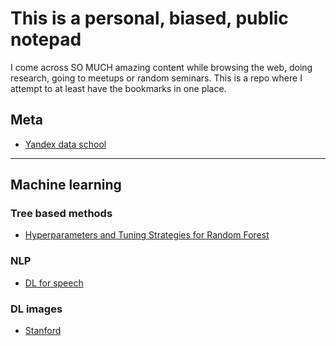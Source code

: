# This is a personal, biased, public notepad

I come across SO MUCH amazing content while browsing the web, doing research, going to meetups or random seminars. This is a repo where I attempt to at least have the bookmarks in one place.

## Meta

- [Yandex data school](https://github.com/yandexdataschool)

***

## Machine learning 

### Tree based methods

- [Hyperparameters and Tuning Strategies for Random Forest](https://arxiv.org/pdf/1804.03515.pdf)

### NLP
- [DL for speech](https://online.stanford.edu/courses/cs224d-deep-learning-natural-language-processing)

### DL images
- [Stanford](http://cs231n.stanford.edu/2017/syllabus.html)
